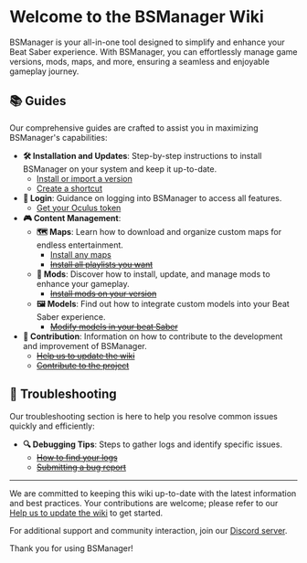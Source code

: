 # Welcome to the BSManager Wiki

BSManager is your all-in-one tool designed to simplify and enhance your Beat Saber experience. With BSManager, you can effortlessly manage game versions, mods, maps, and more, ensuring a seamless and enjoyable gameplay journey.

## 📚 Guides

Our comprehensive guides are crafted to assist you in maximizing BSManager's capabilities:

- **🛠️ Installation and Updates**: Step-by-step instructions to install BSManager on your system and keep it up-to-date.
    - [Install or import a version](install-or-import-a-version)
    - [Create a shortcut](create-a-shortcut)
- **🔑 Login**: Guidance on logging into BSManager to access all features.
    - [Get your Oculus token](get-your-oculus-token)
- **🎮 Content Management**:
    - **🗺️ Maps**: Learn how to download and organize custom maps for endless entertainment.
        - [Install any maps](install-any-maps)
        - ~~[Install all playlists you want](install-all-playlists-you-want)~~
    - **🧩 Mods**: Discover how to install, update, and manage mods to enhance your gameplay.
        - ~~[Install mods on your version](install-mods-on-your-version)~~
    - **🖼️ Models**: Find out how to integrate custom models into your Beat Saber experience.
        - ~~[Modify models in your beat Saber](modify-models-in-your-beat-saber)~~
- **🤝 Contribution**: Information on how to contribute to the development and improvement of BSManager.
    - ~~[Help us to update the wiki](help-us-to-update-the-wiki)~~
    - ~~[Contribute to the project](contribute-to-the-project)~~

## 🐞 Troubleshooting

Our troubleshooting section is here to help you resolve common issues quickly and efficiently:

<!-- - **⚙️ Connection Issues**: Solutions for problems related to connecting BSManager to required services. -->

<!-- - **💾 Installation Problems**: Guidance on fixing errors during setup or version updates. -->

<!-- - **🎮 Gameplay Issues**: Fixes for issues impacting Beat Saber performance. -->

- **🔍 Debugging Tips**: Steps to gather logs and identify specific issues.
    - ~~[How to find your logs](How-to-find-your-logs)~~
    - ~~[Submitting a bug report](Submitting-a-bug-report)~~
  
***

We are committed to keeping this wiki up-to-date with the latest information and best practices. Your contributions are welcome; please refer to our [Help us to update the wiki](Help-us-to-update-the-wiki) to get started.

For additional support and community interaction, join our [Discord server]().

Thank you for using BSManager!
